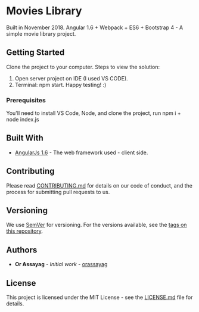 # Movies Library

Built in November 2018.
Angular 1.6 + Webpack + ES6 + Bootstrap 4 - A simple movie library project.

## Getting Started

Clone the project to your computer.
Steps to view the solution:
1. Open server project on IDE (I used VS CODE).
2. Terminal: npm start.
Happy testing! :)

### Prerequisites

You'll need to install VS Code, Node, and clone the project, run npm i + node index.js

## Built With

* [AngularJs 1.6](https://code.angularjs.org/1.6.10/docs/guide) - The web framework used - client side.

## Contributing

Please read [CONTRIBUTING.md](https://gist.github.com/PurpleBooth/b24679402957c63ec426) for details on our code of conduct, and the process for submitting pull requests to us.

## Versioning

We use [SemVer](http://semver.org/) for versioning. For the versions available, see the [tags on this repository](https://github.com/your/project/tags).

## Authors

* **Or Assayag** - *Initial work* - [orassayag](https://github.com/orassayag)

## License

This project is licensed under the MIT License - see the [LICENSE.md](LICENSE.md) file for details.